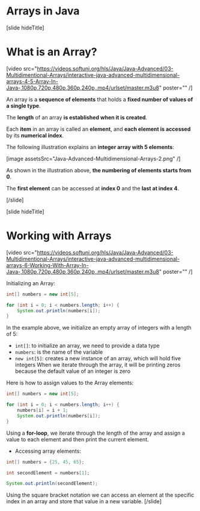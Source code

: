 # Arrays in Java

[slide hideTitle]

# What is an Array?

[video src="https://videos.softuni.org/hls/Java/Java-Advanced/03-Multidimentional-Arrays/interactive-java-advanced-multidimensional-arrays-4-5-Array-In-Java-,1080p,720p,480p,360p,240p,.mp4/urlset/master.m3u8" poster="" /]

An array is a **sequence of elements** that holds a **fixed number of values of a single type**.

The **length** of an array **is established when it is created**.

Each **item** in an array is called an **element**, and **each element is accessed** by its **numerical index**.

The following illustration explains an **integer array with 5 elements**:

[image assetsSrc="Java-Advanced-Multidimensional-Arrays-2.png" /]

As shown in the illustration above, **the numbering of elements starts from 0**.

The **first element** can be accessed at **index 0** and the **last at index 4**.

[/slide]


[slide hideTitle]

# Working with Arrays

[video src="https://videos.softuni.org/hls/Java/Java-Advanced/03-Multidimentional-Arrays/interactive-java-advanced-multidimensional-arrays-6-Working-With-Array-In-Java-,1080p,720p,480p,360p,240p,.mp4/urlset/master.m3u8" poster="" /]

Initializing an Array:

```java live
int[] numbers = new int[5];

for (int i = 0; i < numbers.length; i++) {
    System.out.println(numbers[i]);
}
```
In the example above, we initialize an empty array of integers with a length of 5:

- `int[]`: to initialize an array, we need to provide a data type
- `numbers`: is the name of the variable
- `new int[5]`: creates a new instance of an array, which will hold five integers
When we iterate through the array, it will be printing zeros because the default value of an integer is zero


Here is how to assign values to the Array elements:

```java live
int[] numbers = new int[5];

for (int i = 0; i < numbers.length; i++) {
    numbers[i] = i + 1;
    System.out.println(numbers[i]);
}
```

Using a **for-loop**, we iterate through the length of the array and assign a value to each element and then print the current element. 

- Accessing array elements:
``` java live
int[] numbers = {25, 45, 65};

int secondElement = numbers[1];

System.out.println(secondElement);
```

Using the square bracket notation we can access an element at the specific index in an array and store that value in a new variable. 
[/slide]
